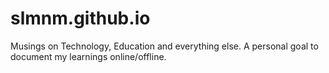 slmnm.github.io
===============

Musings on Technology, Education and everything else. A personal goal to document my learnings online/offline.
